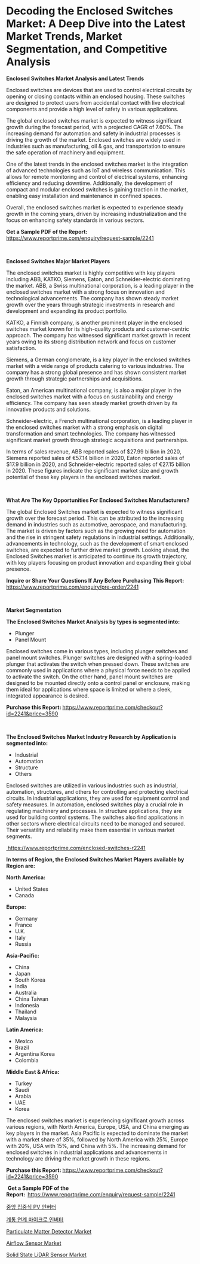 <p><h1>Decoding the Enclosed Switches Market: A Deep Dive into the Latest Market Trends, Market Segmentation, and Competitive Analysis</h1></p><p><strong>Enclosed Switches Market Analysis and Latest Trends</strong></p>
<p><p>Enclosed switches are devices that are used to control electrical circuits by opening or closing contacts within an enclosed housing. These switches are designed to protect users from accidental contact with live electrical components and provide a high level of safety in various applications.</p><p>The global enclosed switches market is expected to witness significant growth during the forecast period, with a projected CAGR of 7.60%. The increasing demand for automation and safety in industrial processes is driving the growth of the market. Enclosed switches are widely used in industries such as manufacturing, oil & gas, and transportation to ensure the safe operation of machinery and equipment.</p><p>One of the latest trends in the enclosed switches market is the integration of advanced technologies such as IoT and wireless communication. This allows for remote monitoring and control of electrical systems, enhancing efficiency and reducing downtime. Additionally, the development of compact and modular enclosed switches is gaining traction in the market, enabling easy installation and maintenance in confined spaces.</p><p>Overall, the enclosed switches market is expected to experience steady growth in the coming years, driven by increasing industrialization and the focus on enhancing safety standards in various sectors.</p></p>
<p><strong>Get a Sample PDF of the Report:&nbsp;</strong> <a href="https://www.reportprime.com/enquiry/request-sample/2241">https://www.reportprime.com/enquiry/request-sample/2241</a></p>
<p>&nbsp;</p>
<p><strong>Enclosed Switches Major Market Players</strong></p>
<p><p>The enclosed switches market is highly competitive with key players including ABB, KATKO, Siemens, Eaton, and Schneider-electric dominating the market. ABB, a Swiss multinational corporation, is a leading player in the enclosed switches market with a strong focus on innovation and technological advancements. The company has shown steady market growth over the years through strategic investments in research and development and expanding its product portfolio.</p><p>KATKO, a Finnish company, is another prominent player in the enclosed switches market known for its high-quality products and customer-centric approach. The company has witnessed significant market growth in recent years owing to its strong distribution network and focus on customer satisfaction.</p><p>Siemens, a German conglomerate, is a key player in the enclosed switches market with a wide range of products catering to various industries. The company has a strong global presence and has shown consistent market growth through strategic partnerships and acquisitions.</p><p>Eaton, an American multinational company, is also a major player in the enclosed switches market with a focus on sustainability and energy efficiency. The company has seen steady market growth driven by its innovative products and solutions.</p><p>Schneider-electric, a French multinational corporation, is a leading player in the enclosed switches market with a strong emphasis on digital transformation and smart technologies. The company has witnessed significant market growth through strategic acquisitions and partnerships.</p><p>In terms of sales revenue, ABB reported sales of $27.99 billion in 2020, Siemens reported sales of €57.14 billion in 2020, Eaton reported sales of $17.9 billion in 2020, and Schneider-electric reported sales of €27.15 billion in 2020. These figures indicate the significant market size and growth potential of these key players in the enclosed switches market.</p></p>
<p>&nbsp;</p>
<p><strong>What Are The Key Opportunities For Enclosed Switches Manufacturers?</strong></p>
<p><p>The global Enclosed Switches market is expected to witness significant growth over the forecast period. This can be attributed to the increasing demand in industries such as automotive, aerospace, and manufacturing. The market is driven by factors such as the growing need for automation and the rise in stringent safety regulations in industrial settings. Additionally, advancements in technology, such as the development of smart enclosed switches, are expected to further drive market growth. Looking ahead, the Enclosed Switches market is anticipated to continue its growth trajectory, with key players focusing on product innovation and expanding their global presence.</p></p>
<p><strong>Inquire or Share Your Questions If Any Before Purchasing This Report:</strong> <a href="https://www.reportprime.com/enquiry/pre-order/2241">https://www.reportprime.com/enquiry/pre-order/2241</a></p>
<p>&nbsp;</p>
<p><strong>Market Segmentation</strong></p>
<p><strong>The Enclosed Switches Market Analysis by types is segmented into:</strong></p>
<p><ul><li>Plunger</li><li>Panel Mount</li></ul></p>
<p><p>Enclosed switches come in various types, including plunger switches and panel mount switches. Plunger switches are designed with a spring-loaded plunger that activates the switch when pressed down. These switches are commonly used in applications where a physical force needs to be applied to activate the switch. On the other hand, panel mount switches are designed to be mounted directly onto a control panel or enclosure, making them ideal for applications where space is limited or where a sleek, integrated appearance is desired.</p></p>
<p><strong>Purchase this Report:&nbsp;</strong><a href="https://www.reportprime.com/checkout?id=2241&price=3590">https://www.reportprime.com/checkout?id=2241&price=3590</a></p>
<p>&nbsp;</p>
<p><strong>The Enclosed Switches Market Industry Research by Application is segmented into:</strong></p>
<p><ul><li>Industrial</li><li>Automation</li><li>Structure</li><li>Others</li></ul></p>
<p><p>Enclosed switches are utilized in various industries such as industrial, automation, structures, and others for controlling and protecting electrical circuits. In industrial applications, they are used for equipment control and safety measures. In automation, enclosed switches play a crucial role in regulating machinery and processes. In structure applications, they are used for building control systems. The switches also find applications in other sectors where electrical circuits need to be managed and secured. Their versatility and reliability make them essential in various market segments.</p></p>
<p><a href="https://www.reportprime.com/enclosed-switches-r2241">&nbsp;https://www.reportprime.com/enclosed-switches-r2241</a></p>
<p><strong>In terms of Region, the Enclosed Switches Market Players available by Region are:</strong></p>
<p>
    <p> <strong> North America: </strong>
        <ul>
            <li>United States</li>
            <li>Canada</li>
        </ul>
        </p> 
    <p> <strong> Europe: </strong>
        <ul>
            <li>Germany</li>
            <li>France</li>
            <li>U.K.</li>
            <li>Italy</li>
            <li>Russia</li>
        </ul>
        </p> 
    <p> <strong> Asia-Pacific: </strong>
        <ul>
            <li>China</li>
            <li>Japan</li>
            <li>South Korea</li>
            <li>India</li>
            <li>Australia</li>
            <li>China Taiwan</li>
            <li>Indonesia</li>
            <li>Thailand</li>
            <li>Malaysia</li>
        </ul>
        </p> 
    <p> <strong> Latin America: </strong>
        <ul>
            <li>Mexico</li>
            <li>Brazil</li>
            <li>Argentina Korea</li>
            <li>Colombia</li>
        </ul>
        </p> 
    <p> <strong> Middle East & Africa: </strong>
        <ul>
            <li>Turkey</li>
            <li>Saudi</li>
            <li>Arabia</li>
            <li>UAE</li>
            <li>Korea</li>
        </ul>
    </p>
    </p>
<p><p>The enclosed switches market is experiencing significant growth across various regions, with North America, Europe, USA, and China emerging as key players in the market. Asia Pacific is expected to dominate the market with a market share of 35%, followed by North America with 25%, Europe with 20%, USA with 15%, and China with 5%. The increasing demand for enclosed switches in industrial applications and advancements in technology are driving the market growth in these regions.</p></p>
<p><strong>Purchase this Report: </strong><a href="https://www.reportprime.com/checkout?id=2241&price=3590">https://www.reportprime.com/checkout?id=2241&price=3590</a></p>
<p>&nbsp;<strong>Get a Sample PDF of the Report:&nbsp;&nbsp;</strong><a href="https://www.reportprime.com/enquiry/request-sample/2241">https://www.reportprime.com/enquiry/request-sample/2241</a></p>
<p><strong></strong></p>
<p><p><a href="https://github.com/mofijurk071/Market-Research-Report-List-2/blob/main/3605718102783.md">중앙 집중식 PV 인버터</a></p><p><a href="https://github.com/bunxhcci35271755/Market-Research-Report-List-4/blob/main/8187363102784.md">계통 연계 마이크로 인버터</a></p><p><a href="https://github.com/kmatchooka/Market-Research-Report-List-2/blob/main/particulate-matter-detector-market.md">Particulate Matter Detector Market</a></p><p><a href="https://github.com/DarrenSipes1990/Market-Research-Report-List-2/blob/main/airflow-sensor-market.md">Airflow Sensor Market</a></p><p><a href="https://github.com/liliskanaya73/Market-Research-Report-List-2/blob/main/solid-state-lidar-sensor-market.md">Solid State LiDAR Sensor Market</a></p></p>